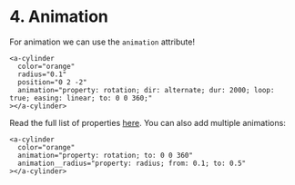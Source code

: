 # 4. Animation

For animation we can use the `animation` attribute!

```markup
<a-cylinder
  color="orange"
  radius="0.1"
  position="0 2 -2"
  animation="property: rotation; dir: alternate; dur: 2000; loop: true; easing: linear; to: 0 0 360;"
></a-cylinder>
```

Read the full list of properties [here](https://www.npmjs.com/package/aframe-animation-component). You can also add multiple animations:

```markup
<a-cylinder
  color="orange"
  animation="property: rotation; to: 0 0 360"
  animation__radius="property: radius; from: 0.1; to: 0.5"
></a-cylinder>
```

